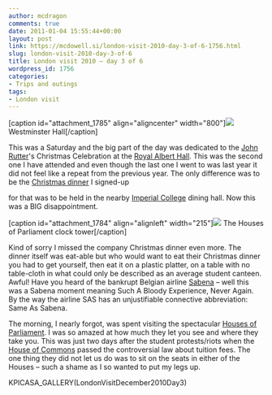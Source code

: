 ```yaml
---
author: mcdragon
comments: true
date: 2011-01-04 15:55:44+00:00
layout: post
link: https://mcdowell.si/london-visit-2010-day-3-of-6-1756.html
slug: london-visit-2010-day-3-of-6
title: London visit 2010 – day 3 of 6
wordpress_id: 1756
categories:
- Trips and outings
tags:
- London visit
---
```


[caption id="attachment_1785" align="aligncenter" width="800"][![](https://img.mcdowell.si/2011/01/Westminster_Hall-1.jpg)](https://img.mcdowell.si/2011/01/Westminster_Hall.jpg) Westminster Hall[/caption]

This was a Saturday and the big part of the day was dedicated to the [John Rutter](http://en.wikipedia.org/wiki/John_Rutter)'s Christmas Celebration at the [Royal Albert Hall](http://en.wikipedia.org/wiki/Royal_Albert_Hall). This was the second one I have attended and even though the last one I went to was last year it did not feel like a repeat from the previous year. The only difference was to be the [Christmas dinner](http://en.wikipedia.org/wiki/Christmas_dinner) I signed-up

for that was to be held in the nearby [Imperial College](http://en.wikipedia.org/wiki/Imperial_College_London) dining hall. Now this was a BIG disappointment.

[caption id="attachment_1784" align="alignleft" width="215"][![](https://img.mcdowell.si/2011/01/clock_tower-1-215x300.jpg)](https://img.mcdowell.si/2011/01/clock_tower.jpg) The Houses of Parliament clock tower[/caption]

Kind of sorry I missed the company Christmas dinner even more. The dinner itself was eat-able but who would want to eat their Christmas dinner you had to get yourself, then eat it on a plastic platter, on a table with no table-cloth in what could only be described as an average student canteen. Awful! Have you heard of the bankrupt Belgian airline [Sabena](http://en.wikipedia.org/wiki/Sabena) – well this was a Sabena moment meaning Such A Bloody Experience, Never Again. By the way the airline SAS has an unjustifiable connective abbreviation: Same As Sabena.

The morning, I nearly forgot, was spent visiting the spectacular [Houses of Parliament](http://en.wikipedia.org/wiki/Palace_of_Westminster). I was so amazed at how much they let you see and where they take you. This was just two days after the student protests/riots when the [House of Commons](http://en.wikipedia.org/wiki/House_of_Commons_of_the_United_Kingdom) passed the controversial law about tuition fees. The one thing they did not let us do was to sit on the seats in either of the Houses – such a shame as I so wanted to put my legs up.

KPICASA_GALLERY(LondonVisitDecember2010Day3)
